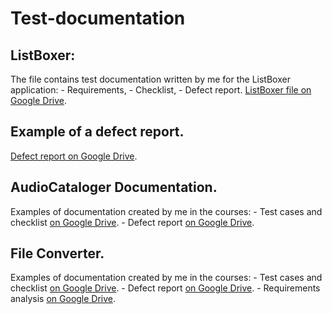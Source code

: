 # Test-documentation
## ListBoxer:
   The file contains test documentation written by me for the ListBoxer application:
       - Requirements,
       - Checklist,
       - Defect report.
       [ListBoxer file on Google Drive](https://drive.google.com/file/d/1gvcqOzOKXcFIx2oP7zh5GCfPxbzHalXW/view?usp=sharing).
       
## Example of a defect report.
   [Defect report on Google Drive](https://drive.google.com/file/d/1UyQTKHzqo688Ub59Rj0APivsWNb-bHsZ/view?usp=sharing).
## AudioCataloger Documentation.
   Examples of documentation created by me in the courses:
       - Test cases and checklist [on Google Drive](https://drive.google.com/file/d/1w8JwE4p3SiTy0n-Cwg9jjx-fDc51o37o/view?usp=sharing).
       - Defect report [on Google Drive](https://drive.google.com/file/d/15HXjjjoeh8sznSKdHgNFON218PI22fI-/view?usp=sharing).
## File Converter.
   Examples of documentation created by me in the courses:
       - Test cases and checklist [on Google Drive](https://drive.google.com/file/d/1b_JE4itycGKMCYKMKSGz_ahum-mOtGtg/view?usp=sharing).
       - Defect report [on Google Drive](https://drive.google.com/file/d/15dfNiBNYnjGVN4p0IyuWCXdik38qb3XI/view?usp=sharing).
       - Requirements analysis [on Google Drive](https://drive.google.com/file/d/1LuuIpqjkBdbKBYQPDlUrQ7bJrkutAb1o/view?usp=sharing).
